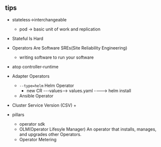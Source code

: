 ## tips

+ stateless->interchangeable
    + pod -> basic unit of work and replication
+ Stateful Is Hard
+ Operators Are Software SREs(Site Reliability Engineering)
    + writing software to run your software
+ atop controller-runtime

+ Adapter Operators
    + `--type=helm` Helm Operator
        + new CR  ---values-->  values.yaml  ----> helm install
    + Ansible Operator

+ Cluster Service Version (CSV)
    + 
+ pillars
    + operator sdk
    + OLM(Operator Lifesyle Manager)   An operator that installs, manages, and upgrades other Operators.
    + Operator Metering